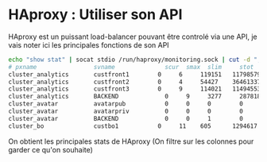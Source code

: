 # HAproxy : Utiliser son API

HAproxy est un puissant load-balancer pouvant être controlé via une API,
je vais noter ici les principales fonctions de son API

``` bash
echo "show stat" | socat stdio /run/haproxy/monitoring.sock | cut -d "," -f 1-2,5-10,34-36 | column -s, -t
# pxname                svname              scur  smax  slim     stot        bin          bout          rate  rate_lim  rate_max
cluster_analytics       custfront1        0     6     119151   117985796   1458531881   2             15
cluster_analytics       custfront2        0     4     54427    36461337    715425308    0             9
cluster_analytics       custfront3        0     9     114021   114945537   1419205852   0             13
cluster_analytics       BACKEND             0     9     3277     287818      269535559    3593163041    2     22
cluster_avatar          avatarpub           0     0     0        0           0            0             0
cluster_avatar          avatarpriv          0     0     0        0           0            0             0
cluster_avatar          BACKEND             0     0     1        0           0            0             0     0
cluster_bo              custbo1           0     11    605      1294617     5522403      0             22
```

On obtient les principales stats de HAproxy (On filtre sur les colonnes
pour garder ce qu'on souhaite)
